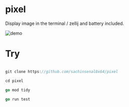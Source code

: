 # pixel

Display image in the terminal / zellij and battery included.

![demo](https://sachinsenal0x64.github.io/picx-images-hosting/2024-02-04_20-52.6ezli67irwn4.webp)


# Try

```go

git clone https://github.com/sachinsenal0x64/pixel

cd pixel

go mod tidy

go run test

```
